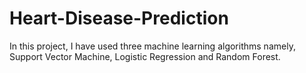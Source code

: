 # Heart-Disease-Prediction
In this project, I have used three machine learning algorithms namely, Support Vector Machine, Logistic Regression and Random Forest.
